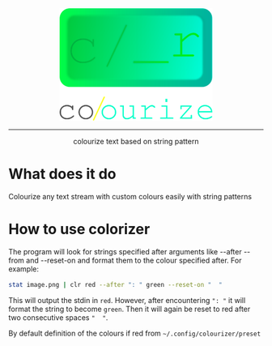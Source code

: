 <div align="center">
<img width="60%" src="images/banner.svg"></img>
<hr>
<p>colourize text based on string pattern</p>
</div>

# What does it do

Colourize any text stream with custom colours easily with string patterns

# How to use colorizer

The program will look for strings specified after arguments like --after --from and --reset-on and format them to the colour specified after. For example:

```bash
stat image.png | clr red --after ": " green --reset-on "  "
```

This will output the stdin in `red`. However, after encountering `": "` it will format the string to become `green`. Then it will again be reset to red after two consecutive spaces `"  "`.

By default definition of the colours if red from `~/.config/colourizer/preset`
